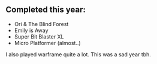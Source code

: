 ## Completed this year: 
- Ori & The Blind Forest
- Emily is Away
- Super Bit Blaster XL
- Micro Platformer (almost..)

I also played warframe quite a lot. This was a sad year tbh. 
